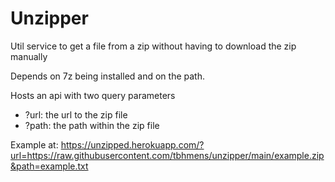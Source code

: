 # Unzipper

Util service to get a file from a zip without having to download the zip manually

Depends on 7z being installed and on the path.

Hosts an api with two query parameters

- ?url: the url to the zip file
- ?path: the path within the zip file

Example at: https://unzipped.herokuapp.com/?url=https://raw.githubusercontent.com/tbhmens/unzipper/main/example.zip&path=example.txt
